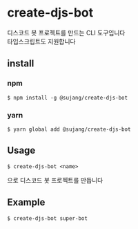 # create-djs-bot
디스코드 봇 프로젝트를 만드는 CLI 도구입니다  
타입스크립트도 지원합니다


## install
### npm
```
$ npm install -g @sujang/create-djs-bot
```
### yarn
```
$ yarn global add @sujang/create-djs-bot
```


## Usage
```
$ create-djs-bot <name>
```
<name> 으로 디스코드 봇 프로젝트를 만듭니다


## Example
```
$ create-djs-bot super-bot
```  